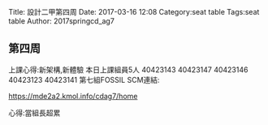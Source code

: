 Title: 設計二甲第四周
Date: 2017-03-16 12:08
Category:seat table
Tags:seat table
Author: 2017springcd_ag7



<!-- PELICAN_END_SUMMARY -->


## 第四周 

上課心得:新架構,新體驗
本日上課組員5人
40423143
40423147
40423146
40423123
40423141
第七組FOSSIL SCM連結:

<a href="https://mde2a2.kmol.info/cdag7/home">https://mde2a2.kmol.info/cdag7/home</a>

心得:當組長超累

 
 
 


